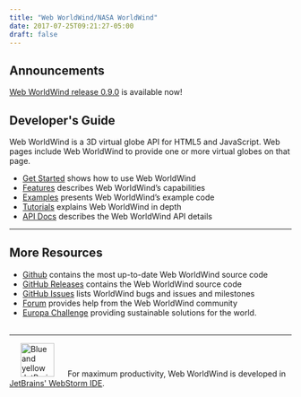 ```yaml
---
title: "Web WorldWind/NASA WorldWind"
date: 2017-07-25T09:21:27-05:00
draft: false
---
```


## Announcements

[Web WorldWind release 0.9.0](/web/get-started/) is available now!

## Developer's Guide

Web WorldWind is a 3D virtual globe API for HTML5 and JavaScript. Web pages include Web WorldWind to provide one or more virtual globes on that page.

- [Get Started](/web/get-started/) shows how to use Web WorldWind
- [Features](/web/features/) describes Web WorldWind’s capabilities
- [Examples](/web/examples/) presents Web WorldWind’s example code
- [Tutorials](/web/tutorials/) explains Web WorldWind in depth
- [API Docs](/web/docs/) describes the Web WorldWind API details

---

## More Resources

- <a href="https://github.com/NASAWorldWind/WebWorldWind/" onclick="trackOutboundLink('https://github.com/NASAWorldWind/WebWorldWind/'); return false;"/>Github</a> contains the most up-to-date Web WorldWind source code
- <a href="https://github.com/NASAWorldWind/WebWorldWind/releases" onclick="trackOutboundLink('https://github.com/NASAWorldWind/WebWorldWind/releases'); return false;"/>GitHub Releases</a> contains the Web WorldWind source code
- <a href="https://github.com/NASAWorldWind/WebWorldWind/issues/" onclick="trackOutboundLink('https://github.com/NASAWorldWind/WebWorldWind/issues/'); return false;"/>GitHub Issues</a> lists WorldWind bugs and issues and milestones
- <a href="https://forum.worldwindcentral.com/" onclick="trackOutboundLink('https://forum.worldwindcentral.com/'); return false;"/>Forum</a> provides help from the Web WorldWind community
- <a href="http://eurochallenge.como.polimi.it/" onclick="trackOutboundLink('http://eurochallenge.como.polimi.it/'); return false;"/>Europa Challenge</a> providing sustainable solutions for the world.
<br/><br/>

---

<img src="/img/webstorm-icon.svg" alt="Blue and yellow JetBrains' WebStorm logo" height="60" width="60" hspace="20"> For maximum productivity, Web WorldWind is developed in [JetBrains' WebStorm IDE](https://www.jetbrains.com/webstorm/).
